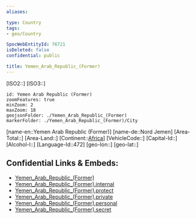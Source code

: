 ```yaml
---
aliases: 

type: Country
tags:
- geo/Country

SpocWebEntityId: 76721
isDeleted: false
confidential: public

title: Yemen_Arab_Republic_(Former)
---
```

[ISO2::]
[ISO3::]
```leaflet
id: Yemen Arab Republic (Former)
zoomFeatures: true 
minZoom: 2 
maxZoom: 18
geojsonFolder: ./Yemen_Arab_Republic_(Former)
markerFolder: ./Yemen_Arab_Republic_(Former)/City
```

[name-en::Yemen Arab Republic (Former)]
[name-de::Nord Jemen]
[Area-Total::]
[Area-Land::]
[Continent::[Africa](geo/Continent/Africa.md)]
[VehicleCode::]
[Capital-Id::]
[Alcohol-l::]
[Language-Id::472]
[geo-lon::]
[geo-lat::]



## Confidential Links & Embeds: 
- [Yemen_Arab_Republic_(Former)](../../../../_public/geo/Continent/Africa/Yemen_Arab_Republic_(Former).md) 
- [Yemen_Arab_Republic_(Former).internal](../../../../_internal/geo/Continent/Africa/Yemen_Arab_Republic_(Former).internal.md) 
- [Yemen_Arab_Republic_(Former).protect](../../../../_protect/geo/Continent/Africa/Yemen_Arab_Republic_(Former).protect.md) 
- [Yemen_Arab_Republic_(Former).private](../../../../_private/geo/Continent/Africa/Yemen_Arab_Republic_(Former).private.md) 
- [Yemen_Arab_Republic_(Former).personal](../../../../_personal/geo/Continent/Africa/Yemen_Arab_Republic_(Former).personal.md) 
- [Yemen_Arab_Republic_(Former).secret](../../../../_secret/geo/Continent/Africa/Yemen_Arab_Republic_(Former).secret.md) 
